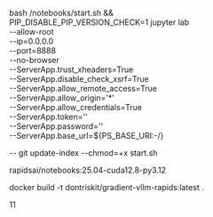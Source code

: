 bash /notebooks/start.sh && \
PIP_DISABLE_PIP_VERSION_CHECK=1 jupyter lab \
  --allow-root \
  --ip=0.0.0.0 \
  --port=8888 \
  --no-browser \
  --ServerApp.trust_xheaders=True \
  --ServerApp.disable_check_xsrf=True \
  --ServerApp.allow_remote_access=True \
  --ServerApp.allow_origin='*' \
  --ServerApp.allow_credentials=True \
  --ServerApp.token='' \
  --ServerApp.password='' \
  --ServerApp.base_url=${PS_BASE_URI:-/}

--
git update-index --chmod=+x start.sh

rapidsai/notebooks:25.04-cuda12.8-py3.12

docker build -t dontriskit/gradient-vllm-rapids:latest .

11